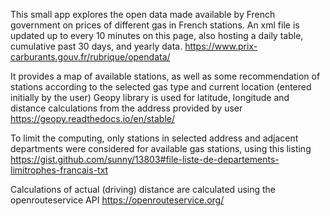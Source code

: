 
This small app explores the open data made available by French government on prices of different gas in French stations.
An xml file is updated up to every 10 minutes on this page, also hosting a daily table, cumulative past 30 days, and yearly data.
https://www.prix-carburants.gouv.fr/rubrique/opendata/


It provides a map of available stations, as well as some recommendation of stations according to the selected gas type and current location (entered initially by the user)
Geopy library is used for latitude, longitude and distance calculations from the address provided by user
https://geopy.readthedocs.io/en/stable/

To limit the computing, only stations in selected address and adjacent departments were considered for available gas stations, using this listing https://gist.github.com/sunny/13803#file-liste-de-departements-limitrophes-francais-txt

Calculations of actual (driving) distance are calculated using the openrouteservice API https://openrouteservice.org/






